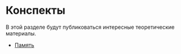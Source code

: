 # Конспекты

В этой разделе будут публиковаться интересные теоретические материалы.

- [Память](./theory/memory.md)